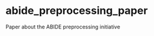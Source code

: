 abide_preprocessing_paper
=========================

Paper about the ABIDE preprocessing initiative
